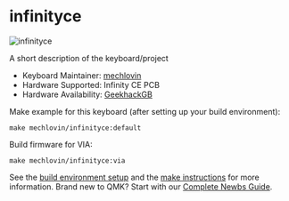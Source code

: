 # infinityce

![infinityce](https://i.imgur.com/GyH1G1M.jpg)

A short description of the keyboard/project

* Keyboard Maintainer: [mechlovin](https://github.com/mechlovin)
* Hardware Supported: Infinity CE PCB
* Hardware Availability: [GeekhackGB](https://geekhack.org/index.php?topic=104345.0)

Make example for this keyboard (after setting up your build environment):

    make mechlovin/infinityce:default

Build firmware for VIA:

    make mechlovin/infinityce:via

See the [build environment setup](https://docs.qmk.fm/#/getting_started_build_tools) and the [make instructions](https://docs.qmk.fm/#/getting_started_make_guide) for more information. Brand new to QMK? Start with our [Complete Newbs Guide](https://docs.qmk.fm/#/newbs).
